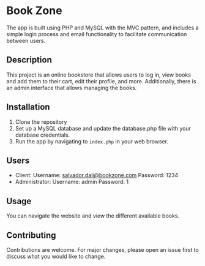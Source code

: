 # Book Zone

The app is built using PHP and MySQL with the MVC pattern, and includes a simple login process and email functionality to facilitate communication between users.

## Description

This project is an online bookstore that allows users to log in, view books and add them to their cart, edit their profile, and more. Additionally, there is an admin interface that allows managing the books.

## Installation

1. Clone the repository
2. Set up a MySQL database and update the database.php file with your database credentials.
3. Run the app by navigating to `index.php` in your web browser.

## Users

- Client: 
    Username: salvador.dali@bookzone.com
    Password: 1234
- Administrator: 
    Username: admin
    Password: 1

## Usage

You can navigate the website and view the different available books.

## Contributing

Contributions are welcome. For major changes, please open an issue first to discuss what you would like to change.
